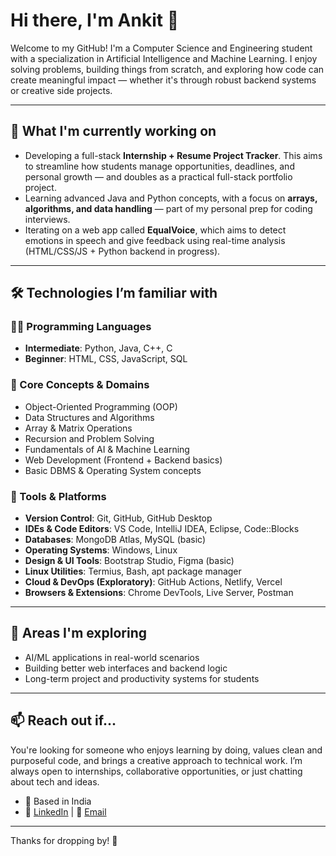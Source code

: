 # Hi there, I'm Ankit 👋

Welcome to my GitHub! I'm a Computer Science and Engineering student with a specialization in Artificial Intelligence and Machine Learning. I enjoy solving problems, building things from scratch, and exploring how code can create meaningful impact — whether it's through robust backend systems or creative side projects.

---

## 🌱 What I'm currently working on

- Developing a full-stack **Internship + Resume Project Tracker**. This aims to streamline how students manage opportunities, deadlines, and personal growth — and doubles as a practical full-stack portfolio project.
- Learning advanced Java and Python concepts, with a focus on **arrays, algorithms, and data handling** — part of my personal prep for coding interviews.
- Iterating on a web app called **EqualVoice**, which aims to detect emotions in speech and give feedback using real-time analysis (HTML/CSS/JS + Python backend in progress).

---

## 🛠 Technologies I’m familiar with

### 👨‍💻 Programming Languages
- **Intermediate**: Python, Java, C++, C
- **Beginner**: HTML, CSS, JavaScript, SQL

### 🧠 Core Concepts & Domains
- Object-Oriented Programming (OOP)
- Data Structures and Algorithms
- Array & Matrix Operations
- Recursion and Problem Solving
- Fundamentals of AI & Machine Learning
- Web Development (Frontend + Backend basics)
- Basic DBMS & Operating System concepts

### 🧰 Tools & Platforms
- **Version Control**: Git, GitHub, GitHub Desktop
- **IDEs & Code Editors**: VS Code, IntelliJ IDEA, Eclipse, Code::Blocks
- **Databases**: MongoDB Atlas, MySQL (basic)
- **Operating Systems**: Windows, Linux
- **Design & UI Tools**: Bootstrap Studio, Figma (basic)
- **Linux Utilities**: Termius, Bash, apt package manager
- **Cloud & DevOps (Exploratory)**: GitHub Actions, Netlify, Vercel
- **Browsers & Extensions**: Chrome DevTools, Live Server, Postman

---

## 🎯 Areas I'm exploring

- AI/ML applications in real-world scenarios  
- Building better web interfaces and backend logic  
- Long-term project and productivity systems for students  

---

## 📫 Reach out if...

You're looking for someone who enjoys learning by doing, values clean and purposeful code, and brings a creative approach to technical work. I’m always open to internships, collaborative opportunities, or just chatting about tech and ideas.

- 📍 Based in India
- 🔗 [LinkedIn](https://www.linkedin.com/in/ankit-jha-447a7b288/) | 📧 [Email](ankitjha763073@gmail.com)

---

Thanks for dropping by! 🚀
